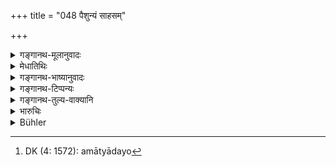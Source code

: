 +++
title = "048 पैशुन्यं साहसम्"

+++

<details><summary>गङ्गानथ-मूलानुवादः</summary>

Tale-bearing, Treachery, Envy, Slandering, Misappropriation of property, Cruelty of speech and of Assault;—these constitute the eightfold set born of Anger.—(48).
</details>

<details><summary>मेधातिथिः</summary>

अमात्यादितो[^४६] ये सुकृतबान्धवास् तत्र यन् निगोपनीयं तस्य प्रकाशनं **पैशुन्यम्** । **साहसं** ज्यायसो नीचकर्मणि विनियोगः, स्वल्पेनैवापराधेन कराधानं कारावरोधो वा । **द्रोहः** उपांशुवधः, तत्रोपघातो वा जीवत एव । **ईर्ष्या** सर्वसाधारणस्य विषयस्य साधारण्यव्यावृत्तिः, असहनं वा । गुणिनाम् गुणेषु दोषाविष्करणम् **असूया** । **अर्थदूषणम्** अर्थानाम् अदानं हरणं वा । **वाग्दण्डपारुष्ये** प्रसिद्धे । **क्रोधः** द्वेषः । तत्प्रधाना एतत् कुर्वन्ति ॥ ७.४८ ॥


[^४६]:
     DK (4: 1572): amātyādayo
</details>

<details><summary>गङ्गानथ-भाष्यानुवादः</summary>

‘*Tale-bearing*’—the disclosing of such secrets as are to be kept from monitors and other official relatives.

‘*Violence*’—the employing of superior men in derogatory acts; or hand-cutting or imprisoning men for slight offences.

‘*Treachery*’—killing secretly.

‘*Envy*’—desire to strike or even take away the life.

‘*Slandering*’—not brooking the good qualities of men, and exposing their weak points.

‘*Misappropriation of property*’.—not giving;—in fact taking away what belongs to others; also the depriving from public use of what is public property.

‘*Cruelty of speech and assault*’—are well known.

‘*Anger*’—hate. Those mentioned partake of the nature of Hate.—(48).
</details>

<details><summary>गङ्गानथ-टिप्पन्यः</summary>

This verse is quoted in *Parāśaramādhava* (Ācāra, p. 413);—in
*Mitākṣarā* (on 1.308);—in *Smṛtitattva* (p. 717), which explains
‘*paiśunya*’ as ‘proclaiming the unknown faults of others, malice,’—‘*sāhasa*’ as ‘punishing the guiltless with imprisonment and so forth,’—‘*droha*’ as ‘desire to injure others,’ ‘*īrṣyā*’ as ‘not brooking the good of others,’—‘*asūyā*’ as ‘finding fault with the good quality in others,’—and ‘*arthadūṣaṇam*’ as ‘seizing of property and witholding of what is due’;—again on p. 742, where the same explanations are repeated.

It is quoted in *Vīramitrodaya* (Rājanīti, p. 148), which notes that the number ‘eight’ is made up by ‘*vākpāruṣyam*’ and ‘*daṇḍajam pāruṣyam* and goes on to explain ‘*paiśunyam*’ as ‘malice, proclaiming such faults of others as are not generally known,’—‘*sāhasa*’ as ‘punishing of the innocent with imprisonment and so forth,’—‘*droha*’ as ‘injuring the Brāhmaṇa,’—‘*īrṣyā*’ as ‘not bearing the good of others,’—‘*asūyā*’ as ‘picking faults in the good qualities of others,’—‘*arthadūṣaṇa*’ as ‘seizing the property of others and witholding what is due to others,’—‘*vākpāruṣya*’ as ‘reviling and so forth,’—and ‘*daṇḍapāruṣya*’ as ‘harshness of punishment, *i.e*., the imposing of heavy fines or corporal punishment, for slight offences.’
</details>

<details><summary>गङ्गानथ-तुल्य-वाक्यानि</summary>

**(verses 7.45-53)  
**

See Comparative notes for [Verse 7.45].
</details>

<details><summary>भारुचिः</summary>

**पैशुनं** हेडकत्वं तच् च क्रोधात् क्रियते । एवं **साहसं** च । तच् च साधोर् नीचे कर्मणि नियोगः, कर्मोपरोधो वा निष्कारणम् । **द्रोह** उपांशुवधः, तन्त्रोपरोधो वा जीवत एव । **ईर्ष्या** विषयसाधारणत्वव्यावृत्तीच्छा । **असूया** परतुणोपघातार्था वाक्प्रवृत्तिश् चेष्टा वा, जिह्विकाधरविक्षेपहस्ताभिनयैः । **अर्थदूषणम्** अदानम् अपहरणं वा । **वाग्दण्डजपारुष्यं** प्रसिद्धार्थम् । एवं **क्रोधजो ऽपि गणो ऽष्टकः** ॥ ७.४८ ॥
</details>

<details><summary>Bühler</summary>

048	Tale-bearing, violence, treachery, envy, slandering, (unjust) seizure of property, reviling, and assault are the eightfold set (of vices) produced by wrath.
</details>
